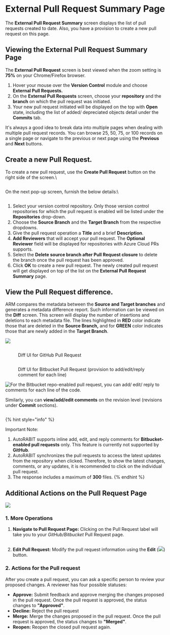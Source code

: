 # External Pull Request Summary Page

The **External Pull Request Summary** screen displays the list of pull requests created to date. Also, you have a provision to create a new pull request on this page.

## Viewing the External Pull Request Summary Page <a href="#viewing-the-external-pull-request-summary-page" id="viewing-the-external-pull-request-summary-page"></a>

The **External Pull Request** screen is best viewed when the zoom setting is **75%** on your Chrome/Firefox browser.

1. Hover your mouse over the **Version Control** module and choose **External Pull Requests.**
2. On the **External Pull Requests** screen, choose your **repository** and the **branch** on which the pull request was initiated.
3. Your new pull request initiated will be displayed on the top with **Open** state, including the list of added/ depreciated objects detail under the **Commits** tab.

It's always a good idea to break data into multiple pages when dealing with multiple pull request records. You can browse 25, 50, 75, or 100 records on a single page or navigate to the previous or next page using the **Previous** and **Next** buttons.

## Create a new Pull Request. <a href="#create-a-new-pull-request" id="create-a-new-pull-request"></a>

To create a new pull request, use the **Create Pull Request** button on the right side of the screen.\


<figure><img src="https://cdn.document360.io/8711f4e7-c040-4616-aac9-d947f87e4619/Images/Documentation/image-1682074039069.png" alt=""><figcaption></figcaption></figure>

On the next pop-up screen, furnish the below details:\


<figure><img src="https://cdn.document360.io/8711f4e7-c040-4616-aac9-d947f87e4619/Images/Documentation/image-1682074115729.png" alt=""><figcaption></figcaption></figure>

1. Select your version control repository. Only those version control repositories for which the pull request is enabled will be listed under the **Repositories** drop-down.
2. Choose the **Source Branch** and the **Target Branch** from the respective dropdowns.
3. Give the pull request operation a **Title** and a brief **Description**.
4. **Add Reviewers** that will accept your pull request. The **Optional Reviewer** field will be displayed for repositories with Azure Cloud PRs supports.
5. Select the **Delete source branch after Pull Request closure** to delete the branch once the pull request has been approved.
6. Click **OK** to create a new pull request. The newly created pull request will get displayed on top of the list on the **External Pull Request Summary** page.

## View the Pull Request difference. <a href="#view-the-pull-request-difference" id="view-the-pull-request-difference"></a>

ARM compares the metadata between the **Source and Target branches** and generates a metadata difference report. Such information can be viewed on the **Diff** screen. This screen will display the number of insertions and deletions to each metadata file. The lines highlighted in **RED** color indicate those that are deleted in the **Source Branch,** and for **GREEN** color indicates those that are newly added in the **Target Branch**.

![](https://cdn.document360.io/8711f4e7-c040-4616-aac9-d947f87e4619/Images/Documentation/image-1628533785612.png)

<figure><img src="https://cdn.document360.io/8711f4e7-c040-4616-aac9-d947f87e4619/Images/Documentation/image-1627806364594.png" alt=""><figcaption><p>Diff UI for GitHub Pull Request </p></figcaption></figure>

<figure><img src="https://cdn.document360.io/8711f4e7-c040-4616-aac9-d947f87e4619/Images/Documentation/image-1627806699705.png" alt=""><figcaption><p>Diff UI for Bitbucket Pull Request (provision to add/edit/reply comment for each line)</p></figcaption></figure>

![For the Bitbucket repo-enabled pull request, you can add/ edit/ reply to comments for each line of the code.](https://cdn.document360.io/8711f4e7-c040-4616-aac9-d947f87e4619/Images/Documentation/image-1627807138273.png)

Similarly, you can **view/add/edit comments** on the revision level (revisions under **Commit** sections).

<figure><img src="https://cdn.document360.io/8711f4e7-c040-4616-aac9-d947f87e4619/Images/Documentation/image-1614025855307.png" alt=""><figcaption></figcaption></figure>

{% hint style="info" %}


Important Note:

1. AutoRABIT supports inline add, edit, and reply comments for **Bitbucket-enabled pull requests** only. This feature is currently not supported by **GitHub**.
2. AutoRABIT synchronizes the pull requests to access the latest updates from the repository when clicked. Therefore, to show the latest changes, comments, or any updates, it is recommended to click on the individual pull request.
3. The response includes a maximum of **300** files.
{% endhint %}

## Additional Actions on the Pull Request Page <a href="#additional-actions-on-pull-request-page" id="additional-actions-on-pull-request-page"></a>

![](https://cdn.document360.io/8711f4e7-c040-4616-aac9-d947f87e4619/Images/Documentation/image-1627807564908.png)

### 1. More Operations <a href="#1-more-operations" id="1-more-operations"></a>

1.  **Navigate to Pull Request Page:** Clicking on the Pull Request label will take you to your _GitHub/Bitbucket_ Pull Request page.

    <figure><img src="https://cdn.document360.io/8711f4e7-c040-4616-aac9-d947f87e4619/Images/Documentation/image-1614026509580.png" alt=""><figcaption></figcaption></figure>
2. **Edit Pull Request:** Modify the pull request information using the **Edit** (![](https://cdn.document360.io/8711f4e7-c040-4616-aac9-d947f87e4619/Images/Documentation/image-1627807634837.png)) button.

### 2. Actions for the Pull request <a href="#2-actions-for-the-pull-request" id="2-actions-for-the-pull-request"></a>

After you create a pull request, you can ask a specific person to review your proposed changes. A reviewer has four possible statuses:

* **Approve:** Submit feedback and approve merging the changes proposed in the pull request. Once the pull request is approved, the status changes to **"Approved"**.
* **Decline:** Reject the pull request
* **Merge:** Merge the changes proposed in the pull request. Once the pull request is approved, the status changes to **"Merged"**.
* **Reopen:** Reopen the closed pull request again.
